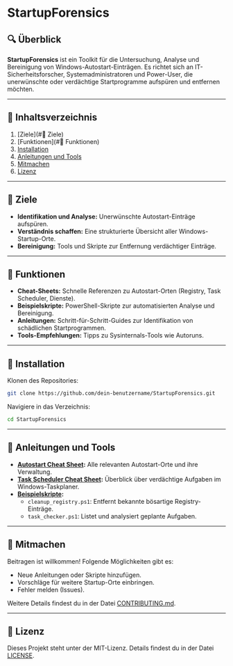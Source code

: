 # StartupForensics

## 🔍 Überblick
**StartupForensics** ist ein Toolkit für die Untersuchung, Analyse und Bereinigung von Windows-Autostart-Einträgen. Es richtet sich an IT-Sicherheitsforscher, Systemadministratoren und Power-User, die unerwünschte oder verdächtige Startprogramme aufspüren und entfernen möchten.

---

## 📂 Inhaltsverzeichnis
1. [Ziele](#🎯 Ziele)
2. [Funktionen](#🔧 Funktionen)
3. [Installation](#installation)
4. [Anleitungen und Tools](#anleitungen-und-tools)
5. [Mitmachen](#mitmachen)
6. [Lizenz](#lizenz)

---

## 🎯 Ziele
- **Identifikation und Analyse:** Unerwünschte Autostart-Einträge aufspüren.
- **Verständnis schaffen:** Eine strukturierte Übersicht aller Windows-Startup-Orte.
- **Bereinigung:** Tools und Skripte zur Entfernung verdächtiger Einträge.

---

## 🔧 Funktionen
- **Cheat-Sheets:** Schnelle Referenzen zu Autostart-Orten (Registry, Task Scheduler, Dienste).
- **Beispielskripte:** PowerShell-Skripte zur automatisierten Analyse und Bereinigung.
- **Anleitungen:** Schritt-für-Schritt-Guides zur Identifikation von schädlichen Startprogrammen.
- **Tools-Empfehlungen:** Tipps zu Sysinternals-Tools wie Autoruns.

---

## 🚀 Installation
Klonen des Repositories:
```bash
git clone https://github.com/dein-benutzername/StartupForensics.git
```

Navigiere in das Verzeichnis:
```bash
cd StartupForensics
```

---

## 📘 Anleitungen und Tools
- **[Autostart Cheat Sheet](cheat-sheets/autostart_cheat_sheet.md):** Alle relevanten Autostart-Orte und ihre Verwaltung.
- **[Task Scheduler Cheat Sheet](cheat-sheets/task_scheduler_cheat_sheet.md):** Überblick über verdächtige Aufgaben im Windows-Taskplaner.
- **[Beispielskripte](scripts/):**
  - `cleanup_registry.ps1`: Entfernt bekannte bösartige Registry-Einträge.
  - `task_checker.ps1`: Listet und analysiert geplante Aufgaben.

---

## 🤝 Mitmachen
Beitragen ist willkommen! Folgende Möglichkeiten gibt es:
- Neue Anleitungen oder Skripte hinzufügen.
- Vorschläge für weitere Startup-Orte einbringen.
- Fehler melden (Issues).

Weitere Details findest du in der Datei [CONTRIBUTING.md](CONTRIBUTING.md).

---

## 📜 Lizenz
Dieses Projekt steht unter der MIT-Lizenz. Details findest du in der Datei [LICENSE](LICENSE).

